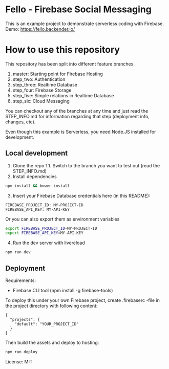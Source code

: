 # Fello - Firebase Social Messaging

This is an example project to demonstrate serverless coding with Firebase.
Demo: https://fello.backender.io/

# How to use this repository

This repository has been split into different feature branches.
1. master: Starting point for Firebase Hosting
2. step_two: Authentication
3. step_three: Realtime Database
4. step_four: Firebase Storage
5. step_five: Simple relations in Realtime Database
6. step_six: Cloud Messaging

You can checkout any of the branches at any time and just read the STEP_INFO.md
for information regarding that step (deployment info, changes, etc).

Even though this example is Serverless, you need Node.JS installed for development.

## Local development

1. Clone the repo
1.1. Switch to the branch you want to test out (read the STEP_INFO.md)
2. Install dependencies
```sh
npm install && bower install
```
3. Insert your Firebase Database credentials here (in this README):

```
FIREBASE_PROJECT_ID: MY-PROJECT-ID
FIREBASE_API_KEY: MY-API-KEY
```

Or you can also export them as environment variables

```sh
export FIREBASE_PROJECT_ID=MY-PROJECT-ID
export FIREBASE_API_KEY=MY-API-KEY
```

4. Run the dev server with livereload
```sh
npm run dev
```

## Deployment

Requirements:
* Firebase CLI tool (npm install -g firebase-tools)

To deploy this under your own Firebase project,
create .firebaserc -file in the project directory
with following content:

```
{
  "projects": {
    "default": "YOUR_PROJECT_ID"
  }
}
```

Then build the assets and deploy to hosting:

```sh
npm run deploy
```

License: MIT
